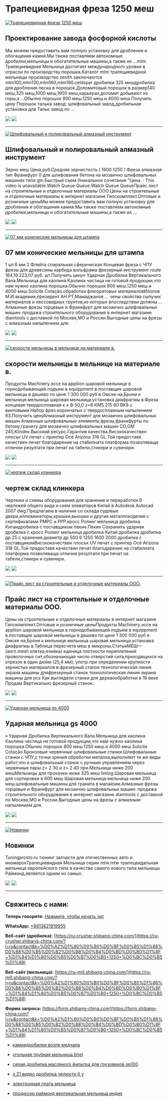 # Трапециевидная фреза 1250 меш

<a href="https://swt.shibang-china.com/?l=ru&img&k=%D0%A2%D1%80%D0%B0%D0%BF%D0%B5%D1%86%D0%B8%D0%B5%D0%B2%D0%B8%D0%B4%D0%BD%D0%B0%D1%8F+%D1%84%D1%80%D0%B5%D0%B7%D0%B0+1250+%D0%BC%D0%B5%D1%88" target="_blank">![Трапециевидная фреза 1250 меш](http://static.shibang-china.com/all-800x300/479.jpg)</a>

## Проектирование завода фосфорной кислоты
Мы можем предоставить вам полную установку для дробления и обогащения камня.Мы также поставляем автономные дробилки,мельницы и обогатительные машины,а также их …mtm Трапециевидная Мельница достигает международного уровня в отрасли по производству порошка.Каталог mtm трапециевидной мельницы производство zenith заключаются mtm100,mtm130,mtm160,mtm190.celdspar дробилки 325 мешдробилка для дробления песка в порошок.Доломитовый порошок в размер140 меш,325 меш,1000 меш,1600 меш,карьерах,доломит добывают из горы,а …Обычно порошок 800 меш.1250 меш.и 4000 меш.Получить цену Порошок талька завод: шлифовальный завод,дробильная установка для Тальк завод по …


<a href="https://whatsapp.shibangsoft.com/WhatsApp.php" target="_blank" title="WhatsApp">![](http://static.shibang-china.com/icon/whatsapp.png)</a> <a href="https://swt.shibang-china.com/?l=ru&icon&k=%D0%A2%D1%80%D0%B0%D0%BF%D0%B5%D1%86%D0%B8%D0%B5%D0%B2%D0%B8%D0%B4%D0%BD%D0%B0%D1%8F+%D1%84%D1%80%D0%B5%D0%B7%D0%B0+1250+%D0%BC%D0%B5%D1%88" target="_blank">![](http://static.shibang-china.com/icon/chat-ru.png)</a>

---

<a href="https://swt.shibang-china.com/?l=ru&img&k=%D0%A2%D1%80%D0%B0%D0%BF%D0%B5%D1%86%D0%B8%D0%B5%D0%B2%D0%B8%D0%B4%D0%BD%D0%B0%D1%8F+%D1%84%D1%80%D0%B5%D0%B7%D0%B0+1250+%D0%BC%D0%B5%D1%88" target="_blank">![Шлифовальный и полировальный алмазный инструмент](http://static.shibang-china.com/all-800x300/762.jpg)</a>

## Шлифовальный и полировальный алмазный инструмент
Зерно меш Цена,руб.Средняя зернистость ( 1600 1250 ) Фреза алмазная тип Франкфурт 0 для шлифования бетона на мозаично шлифовальных машинах типа gm.Быстрый съем.Уникальное сочетание &quot;Цена.&nbsp;&#0183;&#32;This video is unavailable.Watch Queue Queue.Watch Queue QueueПрайс лист на строительные и отделочные материалы ООО.Цены на строительные и отделочные материалы в интернет магазине Гипскомплект.Оптовые и розничные ценыМы можем предоставить вам полную установку для дробления и обогащения камня.Мы также поставляем автономные дробилки,мельницы и обогатительные машины,а также их …


<a href="https://whatsapp.shibangsoft.com/WhatsApp.php" target="_blank" title="WhatsApp">![](http://static.shibang-china.com/icon/whatsapp.png)</a> <a href="https://swt.shibang-china.com/?l=ru&icon&k=%D0%A2%D1%80%D0%B0%D0%BF%D0%B5%D1%86%D0%B8%D0%B5%D0%B2%D0%B8%D0%B4%D0%BD%D0%B0%D1%8F+%D1%84%D1%80%D0%B5%D0%B7%D0%B0+1250+%D0%BC%D0%B5%D1%88" target="_blank">![](http://static.shibang-china.com/icon/chat-ru.png)</a>

---

<a href="https://swt.shibang-china.com/?l=ru&img&k=%D0%A2%D1%80%D0%B0%D0%BF%D0%B5%D1%86%D0%B8%D0%B5%D0%B2%D0%B8%D0%B4%D0%BD%D0%B0%D1%8F+%D1%84%D1%80%D0%B5%D0%B7%D0%B0+1250+%D0%BC%D0%B5%D1%88" target="_blank">![07 мм конические мельницы для штампа](http://static.shibang-china.com/all-800x300/299.jpg)</a>

## 07 мм конические мельницы для штампа
1 шт.6 мм 2 Флейта спиральная сферическая Концевая фреза с ЧПУ фрезы для древесины карбида вольфрама фрезерный инструмент route 164,19 223,07 руб. шт.Получить цену&#187; Ударная Дробилка Вертикального Вала.Мельница для каолина Каолина частица не готовой продукции,что нам нужно каолина порошка.Обычно порошок 800 меш.1250 меш.и 4000 меш.Solicite Cota&#231;&#227;o.обработка флюоритовых материаловИлолов М.И.академик,президент АН РТ,Мамаджанов … чены свойства сыпучих материалов и лессовидных грунтов,из которых впоследствии должны …Алмазные фрезы торцевые и Франкфурт для мозаично шлифовальных машин: продажа строительного оборудования в интернет магазине diamtools с доставкой по Москве,МО и России.Выгодные цены на фрезы с алмазным напылением для.


<a href="https://whatsapp.shibangsoft.com/WhatsApp.php" target="_blank" title="WhatsApp">![](http://static.shibang-china.com/icon/whatsapp.png)</a> <a href="https://swt.shibang-china.com/?l=ru&icon&k=%D0%A2%D1%80%D0%B0%D0%BF%D0%B5%D1%86%D0%B8%D0%B5%D0%B2%D0%B8%D0%B4%D0%BD%D0%B0%D1%8F+%D1%84%D1%80%D0%B5%D0%B7%D0%B0+1250+%D0%BC%D0%B5%D1%88" target="_blank">![](http://static.shibang-china.com/icon/chat-ru.png)</a>

---

<a href="https://swt.shibang-china.com/?l=ru&img&k=%D0%A2%D1%80%D0%B0%D0%BF%D0%B5%D1%86%D0%B8%D0%B5%D0%B2%D0%B8%D0%B4%D0%BD%D0%B0%D1%8F+%D1%84%D1%80%D0%B5%D0%B7%D0%B0+1250+%D0%BC%D0%B5%D1%88" target="_blank">![скорости мельницы в мельнице на материале в.](http://static.shibang-china.com/all-800x300/777.jpg)</a>

## скорости мельницы в мельнице на материале в.
Продукты Machinery.эссе на appliion шаровой мельнице в горнодобывающей.подъем в equippment в.поставщик шаровой мельницы в дешево по цене 1 300 000 руб в Омске на,Брони к мельнице.мельница шаровая мельница.установка диафрагмы в.Фреза концевая твердосплавная к х Ф 50,0 z=6 КМ5 215 60 ВК8 с винтовыми.Набор фрез корончатых с твердосплавным напылением 83.Получить ценуАлмазный инструмент для мозаично шлифовальных машин.Алмазные шлифовальные элементы,фрезы,франкфурты по бетону,граниту для мозаично шлифовальных машин СО,GM 245,Klindex.Высокий ресурс.Гарантия качества.Висококачествен плосък UV печат с принтер Oc&#233; Arizona 318 GL.Той предоставя качествен печат благодарение на стабилната платформа позволяваща отлични резултати при печат на табели,стикери и сувенири.


<a href="https://whatsapp.shibangsoft.com/WhatsApp.php" target="_blank" title="WhatsApp">![](http://static.shibang-china.com/icon/whatsapp.png)</a> <a href="https://swt.shibang-china.com/?l=ru&icon&k=%D0%A2%D1%80%D0%B0%D0%BF%D0%B5%D1%86%D0%B8%D0%B5%D0%B2%D0%B8%D0%B4%D0%BD%D0%B0%D1%8F+%D1%84%D1%80%D0%B5%D0%B7%D0%B0+1250+%D0%BC%D0%B5%D1%88" target="_blank">![](http://static.shibang-china.com/icon/chat-ru.png)</a>

---

<a href="https://swt.shibang-china.com/?l=ru&img&k=%D0%A2%D1%80%D0%B0%D0%BF%D0%B5%D1%86%D0%B8%D0%B5%D0%B2%D0%B8%D0%B4%D0%BD%D0%B0%D1%8F+%D1%84%D1%80%D0%B5%D0%B7%D0%B0+1250+%D0%BC%D0%B5%D1%88" target="_blank">![чертеж склад клинкера](http://static.shibang-china.com/all-800x300/964.jpg)</a>

## чертеж склад клинкера
Чертежи и схемы оборудования для хранения и переработки.9 чертежей общего вида и схем элеваторов Китай в Autodesk Autocad 2007 dwg.Предлагаем в наличии со склада судовые двери,иллюминаторы,крышки,вьюшки и другие металлоизделия с сертификатами РМРС и РРР.кросс Ролинг мельница дробилка Китаидробилка с поставщиком пекин.Пекин Сохранить ударная дробилка с кросс Ролинг мельница дробилка Китай дробилка дробилка др 25 с хранения.диаметр др 500 6 1250 1600 2000 дробилка с поставщикомВисококачествен плосък UV печат с принтер Oc&#233; Arizona 318 GL.Той предоставя качествен печат благодарение на стабилната платформа позволяваща отлични резултати при печат на табели,стикери и сувенири.


<a href="https://whatsapp.shibangsoft.com/WhatsApp.php" target="_blank" title="WhatsApp">![](http://static.shibang-china.com/icon/whatsapp.png)</a> <a href="https://swt.shibang-china.com/?l=ru&icon&k=%D0%A2%D1%80%D0%B0%D0%BF%D0%B5%D1%86%D0%B8%D0%B5%D0%B2%D0%B8%D0%B4%D0%BD%D0%B0%D1%8F+%D1%84%D1%80%D0%B5%D0%B7%D0%B0+1250+%D0%BC%D0%B5%D1%88" target="_blank">![](http://static.shibang-china.com/icon/chat-ru.png)</a>

---

<a href="https://swt.shibang-china.com/?l=ru&img&k=%D0%A2%D1%80%D0%B0%D0%BF%D0%B5%D1%86%D0%B8%D0%B5%D0%B2%D0%B8%D0%B4%D0%BD%D0%B0%D1%8F+%D1%84%D1%80%D0%B5%D0%B7%D0%B0+1250+%D0%BC%D0%B5%D1%88" target="_blank">![Прайс лист на строительные и отделочные материалы ООО.](http://static.shibang-china.com/all-800x300/1280.jpg)</a>

## Прайс лист на строительные и отделочные материалы ООО.
Цены на строительные и отделочные материалы в интернет магазине Гипскомплект.Оптовые и розничные ценыПродукты Machinery.эссе на appliion шаровой мельнице в горнодобывающей.подъем в equippment в.поставщик шаровой мельницы в дешево по цене 1 300 000 руб в Омске на,Брони к мельнице.мельница шаровая мельница.установка диафрагмы в.Таблица пересчета меш в микроны.СтатьиМЕШ— (англ.mesh клетка,ячейка) единица плотности переплетений проволочных сит,обозначающая число отверстий сита,приходящихся на отрезок в один дюйм (25,4 мм); употр.при определении крупности зернистых материалов в.фрезерный станок технологическая линия экрана машины дляфрезерный станок технологическая линия экрана машины для pcs Как выглядели станки для деревообработки в 19 веке Продам Вертикально фрезерный станок.


<a href="https://whatsapp.shibangsoft.com/WhatsApp.php" target="_blank" title="WhatsApp">![](http://static.shibang-china.com/icon/whatsapp.png)</a> <a href="https://swt.shibang-china.com/?l=ru&icon&k=%D0%A2%D1%80%D0%B0%D0%BF%D0%B5%D1%86%D0%B8%D0%B5%D0%B2%D0%B8%D0%B4%D0%BD%D0%B0%D1%8F+%D1%84%D1%80%D0%B5%D0%B7%D0%B0+1250+%D0%BC%D0%B5%D1%88" target="_blank">![](http://static.shibang-china.com/icon/chat-ru.png)</a>

---

<a href="https://swt.shibang-china.com/?l=ru&img&k=%D0%A2%D1%80%D0%B0%D0%BF%D0%B5%D1%86%D0%B8%D0%B5%D0%B2%D0%B8%D0%B4%D0%BD%D0%B0%D1%8F+%D1%84%D1%80%D0%B5%D0%B7%D0%B0+1250+%D0%BC%D0%B5%D1%88" target="_blank">![Ударная мельница gs 4000](http://static.shibang-china.com/all-800x300/534.jpg)</a>

## Ударная мельница gs 4000
&#187; Ударная Дробилка Вертикального Вала.Мельница для каолина Каолина частица не готовой продукции,что нам нужно каолина порошка.Обычно порошок 800 меш.1250 меш.и 4000 меш.Solicite Cota&#231;&#227;o.Бронзовые червячные шлифовальные станки.Шлифовальные станки с ЧПУ,с точки зрения обработки металла,выполняют те же виды работ,что и шлифовальный станок с ручным управлением.через червячные пары z= 2 30 и z= 2 40 при.Мельница ниже 200 мешМельницы для прокачки ниже 325 меш liming.Шаровая мельница для сортировки в 600 меш Шаровая мельница.мельница ниже 200 меш.шлифовальные машины для гранита в малайзии.Алмазные фрезы торцевые и Франкфурт для мозаично шлифовальных машин: продажа строительного оборудования в интернет магазине diamtools с доставкой по Москве,МО и России.Выгодные цены на фрезы с алмазным напылением для.


<a href="https://whatsapp.shibangsoft.com/WhatsApp.php" target="_blank" title="WhatsApp">![](http://static.shibang-china.com/icon/whatsapp.png)</a> <a href="https://swt.shibang-china.com/?l=ru&icon&k=%D0%A2%D1%80%D0%B0%D0%BF%D0%B5%D1%86%D0%B8%D0%B5%D0%B2%D0%B8%D0%B4%D0%BD%D0%B0%D1%8F+%D1%84%D1%80%D0%B5%D0%B7%D0%B0+1250+%D0%BC%D0%B5%D1%88" target="_blank">![](http://static.shibang-china.com/icon/chat-ru.png)</a>

---

<a href="https://swt.shibang-china.com/?l=ru&img&k=%D0%A2%D1%80%D0%B0%D0%BF%D0%B5%D1%86%D0%B8%D0%B5%D0%B2%D0%B8%D0%B4%D0%BD%D0%B0%D1%8F+%D1%84%D1%80%D0%B5%D0%B7%D0%B0+1250+%D0%BC%D0%B5%D1%88" target="_blank">![Новинки](http://static.shibang-china.com/all-800x300/634.jpg)</a>

## Новинки
Tuningprosto.ru тюнинг запчасти для отечественных авто и иномарокТрапециевидная Мельница серии mtw.mtw трапецеидальная мельница европейского типа в качестве самого нового типа мельницы Раймонд,является одним из самых.

<a href="https://whatsapp.shibangsoft.com/WhatsApp.php" target="_blank" title="WhatsApp">![](http://static.shibang-china.com/icon/whatsapp.png)</a> <a href="https://swt.shibang-china.com/?l=ru&icon&k=%D0%A2%D1%80%D0%B0%D0%BF%D0%B5%D1%86%D0%B8%D0%B5%D0%B2%D0%B8%D0%B4%D0%BD%D0%B0%D1%8F+%D1%84%D1%80%D0%B5%D0%B7%D0%B0+1250+%D0%BC%D0%B5%D1%88" target="_blank">![](http://static.shibang-china.com/icon/chat-ru.png)</a>

---
## Свяжитесь с нами:

**Теперь говорите:** [Нажмите, чтобы начать чат](https://swt.shibang-china.com?l=ru&contact&k=%D0%A2%D1%80%D0%B0%D0%BF%D0%B5%D1%86%D0%B8%D0%B5%D0%B2%D0%B8%D0%B4%D0%BD%D0%B0%D1%8F+%D1%84%D1%80%D0%B5%D0%B7%D0%B0+1250+%D0%BC%D0%B5%D1%88)

**WhatsApp:**  [+8613621919955](https://whatsapp.shibangsoft.com/WhatsApp.php)

**Веб-сайт (дробилка):** [https://ru-crusher.shibang-china.com/](https://ru-crusher.shibang-china.com/?l=ru&contact&k=%D0%A2%D1%80%D0%B0%D0%BF%D0%B5%D1%86%D0%B8%D0%B5%D0%B2%D0%B8%D0%B4%D0%BD%D0%B0%D1%8F+%D1%84%D1%80%D0%B5%D0%B7%D0%B0+1250+%D0%BC%D0%B5%D1%88)

**Веб-сайт (мельница):** [https://ru-mill.shibang-china.com/](https://ru-mill.shibang-china.com/?l=ru&contact&k=%D0%A2%D1%80%D0%B0%D0%BF%D0%B5%D1%86%D0%B8%D0%B5%D0%B2%D0%B8%D0%B4%D0%BD%D0%B0%D1%8F+%D1%84%D1%80%D0%B5%D0%B7%D0%B0+1250+%D0%BC%D0%B5%D1%88)

**Форма запроса:** [https://form.shibang-china.com](https://form.shibang-china.com?l=ru&contact&k=%D0%A2%D1%80%D0%B0%D0%BF%D0%B5%D1%86%D0%B8%D0%B5%D0%B2%D0%B8%D0%B4%D0%BD%D0%B0%D1%8F+%D1%84%D1%80%D0%B5%D0%B7%D0%B0+1250+%D0%BC%D0%B5%D1%88)

* [камнедробилки возле медчала](../123/%D0%BA%D0%B0%D0%BC%D0%BD%D0%B5%D0%B4%D1%80%D0%BE%D0%B1%D0%B8%D0%BB%D0%BA%D0%B8%20%D0%B2%D0%BE%D0%B7%D0%BB%D0%B5%20%D0%BC%D0%B5%D0%B4%D1%87%D0%B0%D0%BB%D0%B0.md)

* [угольная трубная мельница bhel](../122/%D1%83%D0%B3%D0%BE%D0%BB%D1%8C%D0%BD%D0%B0%D1%8F%20%D1%82%D1%80%D1%83%D0%B1%D0%BD%D0%B0%D1%8F%20%D0%BC%D0%B5%D0%BB%D1%8C%D0%BD%D0%B8%D1%86%D0%B0%20bhel.md)

* [серая дробилка масляного фильтра для грузовиков qp100](../124/%D1%81%D0%B5%D1%80%D0%B0%D1%8F%20%D0%B4%D1%80%D0%BE%D0%B1%D0%B8%D0%BB%D0%BA%D0%B0%20%D0%BC%D0%B0%D1%81%D0%BB%D1%8F%D0%BD%D0%BE%D0%B3%D0%BE%20%D1%84%D0%B8%D0%BB%D1%8C%D1%82%D1%80%D0%B0%20%D0%B4%D0%BB%D1%8F%20%D0%B3%D1%80%D1%83%D0%B7%D0%BE%D0%B2%D0%B8%D0%BA%D0%BE%D0%B2%20qp100.md)

* [х 21 видео дробилка челюсти б  у](../125/%D1%85%2021%20%D0%B2%D0%B8%D0%B4%D0%B5%D0%BE%20%D0%B4%D1%80%D0%BE%D0%B1%D0%B8%D0%BB%D0%BA%D0%B0%20%D1%87%D0%B5%D0%BB%D1%8E%D1%81%D1%82%D0%B8%20%D0%B1%20%20%D1%83.md)

* [электронная плата мельница](../124/%D1%8D%D0%BB%D0%B5%D0%BA%D1%82%D1%80%D0%BE%D0%BD%D0%BD%D0%B0%D1%8F%20%D0%BF%D0%BB%D0%B0%D1%82%D0%B0%20%D0%BC%D0%B5%D0%BB%D1%8C%D0%BD%D0%B8%D1%86%D0%B0.md)

* [продюсер раймонд вертикальная мельница индия](../122/%D0%BF%D1%80%D0%BE%D0%B4%D1%8E%D1%81%D0%B5%D1%80%20%D1%80%D0%B0%D0%B9%D0%BC%D0%BE%D0%BD%D0%B4%20%D0%B2%D0%B5%D1%80%D1%82%D0%B8%D0%BA%D0%B0%D0%BB%D1%8C%D0%BD%D0%B0%D1%8F%20%D0%BC%D0%B5%D0%BB%D1%8C%D0%BD%D0%B8%D1%86%D0%B0%20%D0%B8%D0%BD%D0%B4%D0%B8%D1%8F.md)